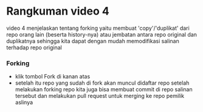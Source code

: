 # Rangkuman video 4
video 4 menjelaskan tentang forking yaitu membuat 'copy'/'duplikat' dari repo orang lain (beserta history-nya) atau jembatan antara repo original dan duplikatnya sehingga kita dapat dengan mudah memodifikasi salinan terhadap repo original

### Forking
- klik tombol Fork di kanan atas
- setelah itu repo yang sudah di fork akan muncul didaftar repo
 setelah melakukan forking repo kita juga bisa membuat commit di repo salinan tersebut dan melakukan pull request untuk merging ke repo pemilik aslinya
